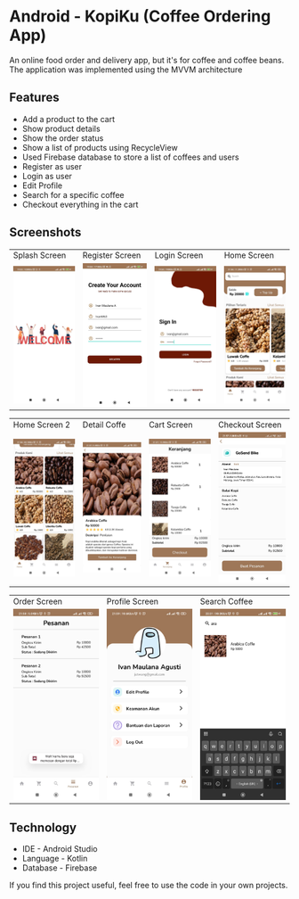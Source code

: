 
# Android - KopiKu (Coffee Ordering App)

An online food order and delivery app, but it's for coffee and coffee beans. The application was implemented using the MVVM architecture




## Features

- Add a product to the cart
- Show product details
- Show the order status
- Show a list of products using RecycleView
- Used Firebase database to store a list of coffees and users
- Register as user
- Login as user
- Edit Profile
- Search for a specific coffee
- Checkout everything in the cart

## Screenshots

<p align="center" float="left">
<table>
  <tr>
    <td>Splash Screen</td>
    <td>Register Screen</td>
    <td>Login Screen</td>
    <td>Home Screen</td>
  </tr>
  <tr>
    <td><img src="https://raw.githubusercontent.com/IvanM63/Android-KopiKu/main/screenshot/Splashscreen.jpeg" width="220"></td>
    <td><img src="https://raw.githubusercontent.com/IvanM63/Android-KopiKu/main/screenshot/RegisterScreen.jpeg" width="220"></td>
    <td><img src="https://raw.githubusercontent.com/IvanM63/Android-KopiKu/main/screenshot/LoginScreen.jpeg" width="220"></td>
    <td><img src="https://raw.githubusercontent.com/IvanM63/Android-KopiKu/main/screenshot/HomeScreen.jpg" width="220"></td>
  </tr>
 </table>
 <table>
  <tr>
    <td>Home Screen 2</td>
    <td>Detail Coffe</td>
    <td>Cart Screen</td>
    <td>Checkout Screen</td>
  </tr>
  <tr>
    <td><img src="https://raw.githubusercontent.com/IvanM63/Android-KopiKu/main/screenshot/HomeScreen2.jpg" width="220"></td>
    <td><img src="https://raw.githubusercontent.com/IvanM63/Android-KopiKu/main/screenshot/DetailCoffeeScreen.jpg" width="220"></td>
    <td><img src="https://raw.githubusercontent.com/IvanM63/Android-KopiKu/main/screenshot/CartScreen.jpg" width="220"></td>
    <td><img src="https://raw.githubusercontent.com/IvanM63/Android-KopiKu/main/screenshot/CheckoutScreen.jpg" width="220"></td>
  </tr>
 </table>
 </table>
 <table>
  <tr>
    <td>Order Screen</td>
    <td>Profile Screen</td>
    <td>Search Coffee</td>
  </tr>
  <tr>
    <td><img src="https://raw.githubusercontent.com/IvanM63/Android-KopiKu/main/screenshot/OrderScreen.jpg" width="220"></td>
    <td><img src="https://raw.githubusercontent.com/IvanM63/Android-KopiKu/main/screenshot/ProfileScreen.jpg" width="220"></td>
    <td><img src="https://raw.githubusercontent.com/IvanM63/Android-KopiKu/main/screenshot/SearchScreen.jpg" width="220"></td>
  </tr>
 </table>
 </p>



## Technology
- IDE - Android Studio
- Language - Kotlin
- Database - Firebase

If you find this project useful, feel free to use the code in your own projects.
